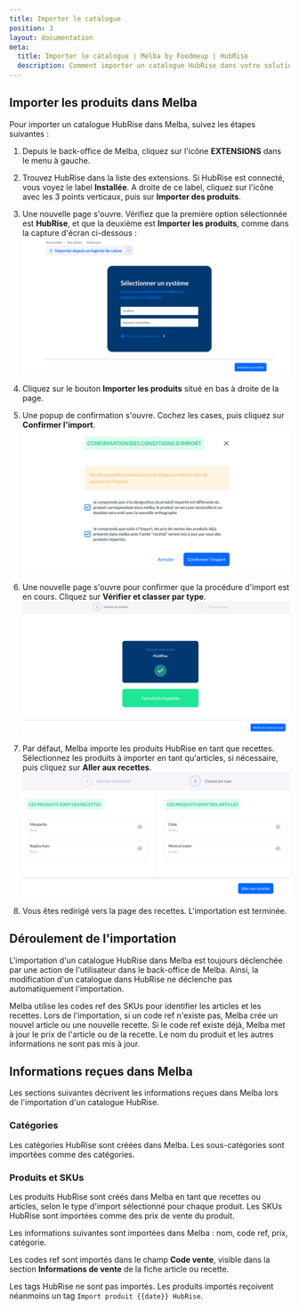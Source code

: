 ```yaml
---
title: Importer le catalogue
position: 3
layout: documentation
meta:
  title: Importer le catalogue | Melba by Foodmeup | HubRise
  description: Comment importer un catalogue HubRise dans votre solution de gestion Melba, et détail des informations reçues dans Melba lors de l'importation d'un catalogue HubRise.
---
```


## Importer les produits dans Melba

Pour importer un catalogue HubRise dans Melba, suivez les étapes suivantes :

1. Depuis le back-office de Melba, cliquez sur l'icône **EXTENSIONS** dans le menu à gauche.

1. Trouvez HubRise dans la liste des extensions. Si HubRise est connecté, vous voyez le label **Installée**. A droite de ce label, cliquez sur l'icône avec les 3 points verticaux, puis sur **Importer des produits**.

1. Une nouvelle page s'ouvre. Vérifiez que la première option sélectionnée est **HubRise**, et que la deuxième est **Importer les produits**, comme dans la capture d'écran ci-dessous :
   ![Paramètres import](./images/002-parametres-import-catalogue.png)

1. Cliquez sur le bouton **Importer les produits** situé en bas à droite de la page.

1. Une popup de confirmation s'ouvre. Cochez les cases, puis cliquez sur **Confirmer l'import**.
   ![Confirmer l'import](./images/003-confirmer-import-1.png)

1. Une nouvelle page s'ouvre pour confirmer que la procédure d'import est en cours. Cliquez sur **Vérifier et classer par type**.
   ![Importation en cours](./images/004-import-en-cours.png)

1. Par défaut, Melba importe les produits HubRise en tant que recettes. Sélectionnez les produits à importer en tant qu'articles, si nécessaire, puis cliquez sur **Aller aux recettes**.
   ![Sélectionner le type d'import](./images/005-selectionner-type-import-1.png)

1. Vous êtes redirigé vers la page des recettes. L'importation est terminée.

## Déroulement de l'importation

L'importation d'un catalogue HubRise dans Melba est toujours déclenchée par une action de l'utilisateur dans le back-office de Melba. Ainsi, la modification d'un catalogue dans HubRise ne déclenche pas automatiquement l'importation.

Melba utilise les codes ref des SKUs pour identifier les articles et les recettes. Lors de l'importation, si un code ref n'existe pas, Melba crée un nouvel article ou une nouvelle recette. Si le code ref existe déjà, Melba met à jour le prix de l'article ou de la recette. Le nom du produit et les autres informations ne sont pas mis à jour.

## Informations reçues dans Melba

Les sections suivantes décrivent les informations reçues dans Melba lors de l'importation d'un catalogue HubRise.

### Catégories

Les catégories HubRise sont créées dans Melba. Les sous-catégories sont importées comme des catégories.

### Produits et SKUs

Les produits HubRise sont créés dans Melba en tant que recettes ou articles, selon le type d'import sélectionné pour chaque produit. Les SKUs HubRise sont importées comme des prix de vente du produit.

Les informations suivantes sont importées dans Melba : nom, code ref, prix, catégorie.

Les codes ref sont importés dans le champ **Code vente**, visible dans la section **Informations de vente** de la fiche article ou recette.

Les tags HubRise ne sont pas importés. Les produits importés reçoivent néanmoins un tag `Import produit {{date}} HubRise`.
